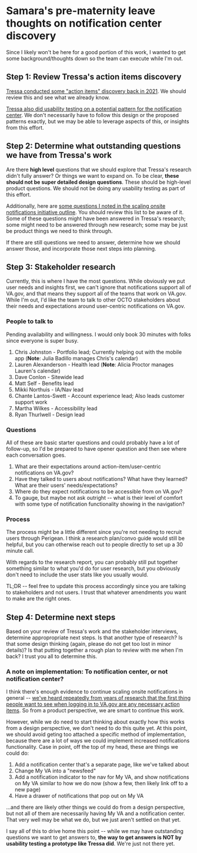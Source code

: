 # Samara's pre-maternity leave thoughts on notification center discovery

Since I likely won't be here for a good portion of this work, I wanted to get some background/thoughts down so the team can execute while I'm out.

## Step 1: Review Tressa's action items discovery

[Tressa conducted some "action items" discovery back in 2021](https://github.com/department-of-veterans-affairs/va.gov-team/tree/master/products/identity-personalization/onsite-notifications/2021-action-items-discovery). We should review this and see what we already know.

[Tressa also did usability testing on a potential pattern for the notification center](https://github.com/department-of-veterans-affairs/va.gov-team/blob/master/products/identity-personalization/onsite-notifications/2021-action-items-discovery/research/alerts-discovery-research-summary.md). We don't necessarily have to follow this design or the proposed patterns exactly, but we may be able to leverage aspects of this, or insights from this effort.

## Step 2: Determine what outstanding questions we have from Tressa's work

Are there **high level** questions that we should explore that Tressa's research didn't fully answer? Or things we want to expand on. To be clear, **these should not be super detailed design questions**. These should be high-level product questions. We should not be doing any usability testing as part of this effort.

Additionally, here are [some questions I noted in the scaling onsite notifications initiative outline](https://github.com/department-of-veterans-affairs/va.gov-team/tree/master/products/identity-personalization/onsite-notifications/2023-scaling-onsite-notifications#notification-center). You should review this list to be aware of it. Some of these questions might have been answered in Tressa's research; some might need to be answered through new research; some may be just be product things we need to think through.

If there are still questions we need to answer, determine how we should answer those, and incorporate those next steps into planning.

## Step 3: Stakeholder research

Currently, this is where I have the most questions. While obviously we put user needs and insights first, we can't ignore that notifications support all of VA.gov, and that means they support all of the teams that work on VA.gov. While I'm out, I'd like the team to talk to other OCTO stakeholders about their needs and expectations around user-centric notifications on VA.gov.

### People to talk to 

Pending availability and willingness. I would only book 30 minutes with folks since everyone is super busy.

1. Chris Johnston - Portfolio lead; Currently helping out with the mobile app (**Note**: Julia Badillo manages Chris's calendar)
2. Lauren Alexanderson - Health lead (**Note**: Alicia Proctor manages Lauren's calendar)
3. Dave Conlon - Sitewide lead
4. Matt Self - Benefits lead
5. Mikki Northuis - IA/Nav lead
6. Chante Lantos-Swett - Account experience lead; Also leads customer support work
7. Martha Wilkes - Accessibility lead
8. Ryan Thurlwell - Design lead

### Questions

All of these are basic starter questions and could probably have a lot of follow-up, so I'd be prepared to have opener question and then see where each conversation goes.

1. What are their expectations around action-item/user-centric notifications on VA.gov? 
2. Have they talked to users about notifications? What have they learned? What are their users' needs/expectations?
3. Where do they expect notifications to be accessible from on VA.gov?
4. To gauge, but maybe not ask outright -- what is their level of comfort with some type of notification functionality showing in the navigation?

### Process

The process might be a little different since you're not needing to recruit users through Perigean. I think a research plan/convo guide would still be helpful, but you can otherwise reach out to people directly to set up a 30 minute call.

With regards to the research report, you can probably still put together something similar to what you'd do for user research, but you obviously don't need to include the user stats like you usually would.

TL;DR -- feel free to update this process accordingly since you are talking to stakeholders and not users. I trust that whatever amendments you want to make are the right ones.

## Step 4: Determine next steps

Based on your review of Tressa's work and the stakeholder interviews, determine appropropriate next steps. Is that another type of research? Is that some design thinking (again, please do not get too lost in minor details)? Is that putting together a rough plan to review with me when I'm back? I trust you all to determine this.

### A note on implementation: To notification center, or not notification center?

I think there's enough evidence to continue scaling onsite notifications in general -- [we've heard repeatedly from years of research that the first thing people want to see when logging in to VA.gov are any necessary action items](https://github.com/department-of-veterans-affairs/va.gov-team/tree/master/products/identity-personalization/onsite-notifications/2021-action-items-discovery#overview). So from a product perspective, we are smart to continue this work.

However, while we do need to start thinking about exactly how this works from a design perspective, we don't need to do this quite yet. At this point, we should avoid geting too attached a specific method of implementation, because there are a lot of ways we could implement increased notifications functionality. Case in point, off the top of my head, these are things we could do:

1. Add a notification center that's a separate page, like we've talked about
2. Change My VA into a "newsfeed"
3. Add a notification indicator to the nav for My VA, and show notifications on My VA similar to how we do now (show a few, then likely link off to a new page)
4. Have a drawer of notifications that pop out on My VA

...and there are likely other things we could do from a design perspective, but not all of them are necessarily having My VA and a notification center. That very well may be what we do, but we just aren't settled on that yet.

I say all of this to drive home this point -- while we may have outstanding questions we want to get answers to, **the way to get answers is NOT by usability testing a prototype like Tressa did**. We're just not there yet.
